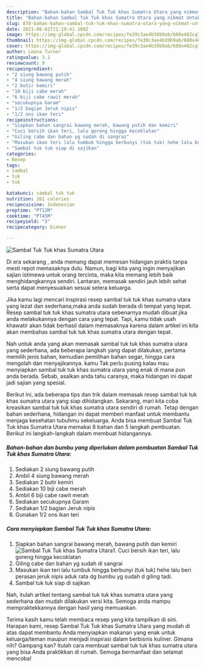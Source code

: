 ```yaml
---
description: "Bahan-bahan Sambal Tuk Tuk khas Sumatra Utara yang nikmat Untuk Jualan"
title: "Bahan-bahan Sambal Tuk Tuk khas Sumatra Utara yang nikmat Untuk Jualan"
slug: 878-bahan-bahan-sambal-tuk-tuk-khas-sumatra-utara-yang-nikmat-untuk-jualan
date: 2021-06-01T21:19:41.180Z
image: https://img-global.cpcdn.com/recipes/fe39c3ae4b39b9ab/680x482cq70/sambal-tuk-tuk-khas-sumatra-utara-foto-resep-utama.jpg
thumbnail: https://img-global.cpcdn.com/recipes/fe39c3ae4b39b9ab/680x482cq70/sambal-tuk-tuk-khas-sumatra-utara-foto-resep-utama.jpg
cover: https://img-global.cpcdn.com/recipes/fe39c3ae4b39b9ab/680x482cq70/sambal-tuk-tuk-khas-sumatra-utara-foto-resep-utama.jpg
author: Leona Turner
ratingvalue: 3.1
reviewcount: 9
recipeingredient:
- "2 siung bawang putih"
- "4 siung bawang merah"
- "2 butir kemiri"
- "10 biji cabe merah"
- "6 biji cabe rawit merah"
- "secukupnya Garam"
- "1/2 bagian Jeruk nipis"
- "1/2 ons ikan teri"
recipeinstructions:
- "Siapkan bahan sangrai bawang merah, bawang putih dan kemiri"
- "Cuci bersih ikan teri, lalu goreng hingga kecoklatan"
- "Giling cabe dan bahan yg sudah di sangrai"
- "Masukan ikan teri lalu tumbuk hingga berbunyi (tuk tuk) hehe lalu beri perasan jeruk nipis aduk rata dg bumbu yg sudah d giling tadi."
- "Sambal tuk tuk siap di sajikan"
categories:
- Resep
tags:
- sambal
- tuk
- tuk

katakunci: sambal tuk tuk 
nutrition: 261 calories
recipecuisine: Indonesian
preptime: "PT12M"
cooktime: "PT45M"
recipeyield: "3"
recipecategory: Dinner

---
```



![Sambal Tuk Tuk khas Sumatra Utara](https://img-global.cpcdn.com/recipes/fe39c3ae4b39b9ab/680x482cq70/sambal-tuk-tuk-khas-sumatra-utara-foto-resep-utama.jpg)

Di era  sekarang , anda memang dapat memesan hidangan praktis tanpa mesti repot memasaknya dulu. Namun, bagi kita yang ingin menyajikan sajian istimewa untuk orang tercinta, maka kita memang lebih baik menghidangkannya sendiri. Lantaran, memasak sendiri jauh lebih sehat serta dapat menyesuaikan sesuai selera keluarga.

Jika kamu lagi mencari inspirasi resep sambal tuk tuk khas sumatra utara yang lezat dan sederhana,maka anda sudah berada di tempat yang tepat. Resep sambal tuk tuk khas sumatra utara  sebenarnya mudah dibuat jika anda melakukannya dengan cara yang tepat. Tapi, kamu tidak usah khawatir akan tidak berhasil dalam memasaknya 
karena dalam artikel ini kita akan membahas sambal tuk tuk khas sumatra utara dengan tepat.  



Nah untuk anda yang akan memasak sambal tuk tuk khas sumatra utara yang sederhana, ada beberapa langkah yang dapat dilakukan, pertama memilih jenis bahan, kemudian pemilihan bahan segar, hingga cara mengolah dan menyajikannya. kamu Tak perlu pusing kalau mau menyiapkan sambal tuk tuk khas sumatra utara yang enak di mana pun anda berada. Sebab, asalkan anda  tahu caranya, maka hidangan ini dapat jadi sajian yang spesial.

Berikut ini, ada beberapa tips dan trik dalam memasak resep sambal tuk tuk khas sumatra utara yang siap dihidangkan. Sekarang, mari kita coba kreasikan sambal tuk tuk khas sumatra utara sendiri di rumah. Tetap dengan bahan sederhana, hidangan ini dapat memberi manfaat untuk membantu menjaga kesehatan tubuhmu sekeluarga. Anda bisa membuat Sambal Tuk Tuk khas Sumatra Utara memakai 8 bahan dan 5 langkah pembuatan. Berikut ini langkah-langkah dalam membuat hidangannya.

<!--inarticleads1-->

##### Bahan-bahan dan bumbu yang diperlukan dalam pembuatan Sambal Tuk Tuk khas Sumatra Utara:

1. Sediakan 2 siung bawang putih
1. Ambil 4 siung bawang merah
1. Sediakan 2 butir kemiri
1. Sediakan 10 biji cabe merah
1. Ambil 6 biji cabe rawit merah
1. Sediakan secukupnya Garam
1. Sediakan 1/2 bagian Jeruk nipis
1. Gunakan 1/2 ons ikan teri




<!--inarticleads2-->

##### Cara menyiapkan Sambal Tuk Tuk khas Sumatra Utara:

1. Siapkan bahan sangrai bawang merah, bawang putih dan kemiri
<img src="https://img-global.cpcdn.com/steps/b95d25da0b85e00d/160x128cq70/sambal-tuk-tuk-khas-sumatra-utara-langkah-memasak-1-foto.jpg" alt="Sambal Tuk Tuk khas Sumatra Utara">1. Cuci bersih ikan teri, lalu goreng hingga kecoklatan
1. Giling cabe dan bahan yg sudah di sangrai
1. Masukan ikan teri lalu tumbuk hingga berbunyi (tuk tuk) hehe lalu beri perasan jeruk nipis aduk rata dg bumbu yg sudah d giling tadi.
1. Sambal tuk tuk siap di sajikan




Nah, itulah artikel tentang  sambal tuk tuk khas sumatra utara  yang sederhana dan mudah dilakukan versi kita. Semoga anda mampu mempraktekkannya dengan hasil yang memuaskan. 

Terima kasih kamu telah membaca resep yang kita tampilkan di sini. Harapan kami, resep  Sambal Tuk Tuk khas Sumatra Utara yang mudah di atas dapat membantu Anda menyiapkan makanan yang enak untuk keluarga/teman maupun menjadi inspirasi dalam berbisnis kuliner. Gimana nih? Gampang kan? Itulah cara membuat sambal tuk tuk khas sumatra utara yang bisa Anda praktikkan di rumah. Semoga bermanfaat dan selamat mencoba!

